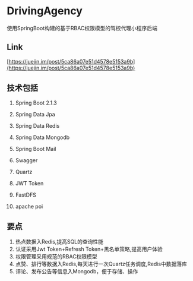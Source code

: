 # DrivingAgency

使用SpringBoot构建的基于RBAC权限模型的驾校代理小程序后端

## Link
[https://juejin.im/post/5ca86a07e51d4578e5153a9b](https://juejin.im/post/5ca86a07e51d4578e5153a9b)

## 技术包括

1.  Spring Boot 2.1.3

2.  Spring Data Jpa

3.  Spring Data Redis

4.  Spring Data Mongodb

5.  Spring Boot Mail

6.  Swagger

7.  Quartz

8.  JWT Token

9.  FastDFS

10. apache poi

## 要点
1.  热点数据入Redis,提高SQL的查询性能
2.  认证采用Jwt Token+Refresh Token+黑名单策略,提高用户体验
3.  权限管理采用规范的RBAC权限模型
4.  点赞、排行等数据入Redis,每天进行一次Quartz任务调度,Redis中数据落库
5.  评论、发布公告等信息入Mongodb，便于存储、操作

